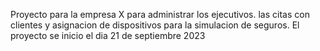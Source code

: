 Proyecto para la empresa X para administrar los ejecutivos. las citas con clientes y asignacion de dispositivos para la simulacion de seguros.
El proyecto se inicio el dia 21 de septiembre 2023
